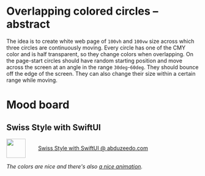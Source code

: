 # Overlapping colored circles – abstract

The idea is to create white web page of `100vh` and `100vw` size across which three circles are continuously moving. Every circle has one of the CMY color and is half transparent, so they change colors when overlapping. On the page-start circles should have random starting position and move across the screen at an angle in the range `30deg`-`60deg`. They should bounce off the edge of the screen. They can also change their size within a certain range while moving.

# Mood board

## Swiss Style with SwiftUI

<div style="display:flex;column-gap:2em;align-items:center;"><img src="https://lh5.googleusercontent.com/yJ1WNVPO-HSYQmkAgqQg-8opYvy8aXb1wbOUY6y8qzPyeTzP0KSp6PeW45w0f3ij0rSV57PMvUTgDHL43p-_2r6gRY4-ap4lfFwF-dAM52SD4QU4nGswFpEm7fXjZ8fiUWvjsHZm" height="50"><a style="margin-left:5px" href="https://abduzeedo.com/index.php/swiss-style-swiftui" target="_blank">Swiss Style with SwiftUI @ abduzeedo.com</a></div><p></p>

*The colors are nice and there's also [a nice animation](https://youtu.be/UfavlgPguXA).*

